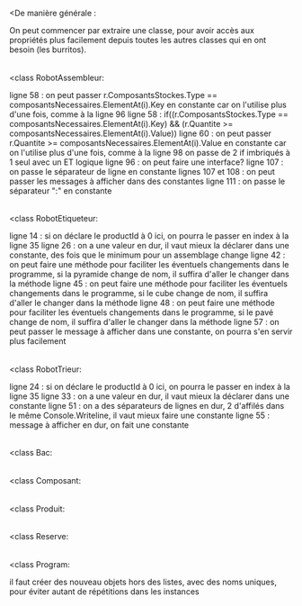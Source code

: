 <De manière générale :

On peut commencer par extraire une classe, pour avoir accès aux propriétés plus facilement depuis toutes les autres classes qui en ont besoin (les burritos).

######

<class RobotAssembleur:

ligne 58 : on peut passer r.ComposantsStockes.Type == composantsNecessaires.ElementAt(i).Key en constante car on l'utilise plus d'une fois, comme à la ligne 96
ligne 58 : if((r.ComposantsStockes.Type == composantsNecessaires.ElementAt(i).Key) && (r.Quantite >= composantsNecessaires.ElementAt(i).Value))
ligne 60 : on peut passer r.Quantite >= composantsNecessaires.ElementAt(i).Value en constante car on l'utilise plus d'une fois, comme à la ligne 98
on passe de 2 if imbriqués à 1 seul avec un ET logique
ligne 96 : on peut faire une interface?
ligne 107 : on passe le séparateur de ligne en constante
lignes 107 et 108 : on peut passer les messages à afficher dans des constantes
ligne 111 : on passe le séparateur ":" en constante

######

<class RobotEtiqueteur:

ligne 14 : si on déclare le productId à 0 ici, on pourra le passer en index à la ligne 35
ligne 26 : on a une valeur en dur, il vaut mieux la déclarer dans une constante, des fois que le minimum pour un assemblage change
ligne 42 : on peut faire une méthode pour faciliter les éventuels changements dans le programme, si la pyramide change de nom, il suffira d'aller le changer dans la méthode
ligne 45 : on peut faire une méthode pour faciliter les éventuels changements dans le programme, si le cube change de nom, il suffira d'aller le changer dans la méthode
ligne 48 : on peut faire une méthode pour faciliter les éventuels changements dans le programme, si le pavé change de nom, il suffira d'aller le changer dans la méthode
ligne 57 : on peut passer le message à afficher dans une constante, on pourra s'en servir plus facilement

######

<class RobotTrieur:

ligne 24 : si on déclare le productId à 0 ici, on pourra le passer en index à la ligne 35
ligne 33 : on a une valeur en dur, il vaut mieux la déclarer dans une constante
ligne 51 : on a des séparateurs de lignes en dur, 2 d'affilés dans le même Console.Writeline, il vaut mieux faire une constante
ligne 55 : message à afficher en dur, on fait une constante

######

<class Bac:

######

<class Composant:

######

<class Produit:

######

<class Reserve:

######

<class Program:

il faut créer des nouveau objets hors des listes, avec des noms uniques, pour éviter autant de répétitions dans les instances
